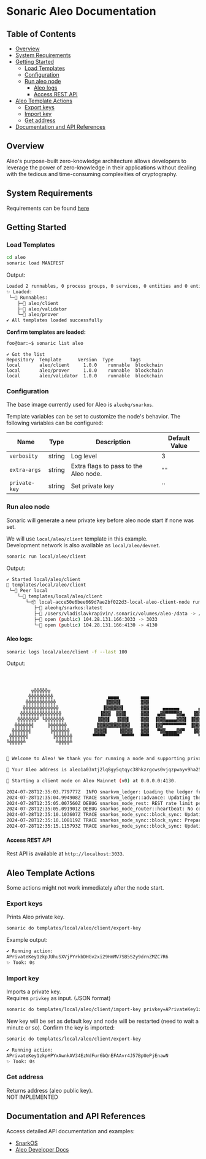 # Sonaric Aleo Documentation

## Table of Contents
- [Overview](#overview)
- [System Requirements](#system-requirements)
- [Getting Started](#getting-started)
  - [Load Templates](#load-templates)
  - [Configuration](#configuration)
  - [Run aleo node](#run-aleo-node)
    - [Aleo logs](#aleo-logs)
    - [Access REST API](#access-rest-api)
- [Aleo Template Actions](#aleo-template-actions)
  - [Export keys](#export-keys)
  - [Import key](#import-key)
  - [Get address](#get-address)
- [Documentation and API References](#documentation-and-api-references)

## Overview
Aleo's purpose-built zero-knowledge architecture allows developers 
to leverage the power of zero-knowledge in their applications 
without dealing with the tedious and time-consuming complexities of cryptography.



## System Requirements
Requirements can be found [here](https://github.com/AleoNet/snarkOS?tab=readme-ov-file#21-requirements)

## Getting Started

### Load Templates

```bash
cd aleo
sonaric load MANIFEST
```

Output:
```bash
Loaded 2 runnables, 0 process groups, 0 services, 0 entities and 0 entity instances
✨ Loaded:
 └─🔩 Runnables: 
    ├─🧩 aleo/client
    ├─🧩 aleo/validator
    └─🧩 aleo/prover
✔ All templates loaded successfully
```

**Confirm templates are loaded:**
```bash
foo@bar:~$ sonaric list aleo
```
```
✔ Got the list
Repository  Template      Version  Type      Tags        
local       aleo/client     1.0.0    runnable  blockchain  
local       aleo/prover     1.0.0    runnable  blockchain  
local       aleo/validator  1.0.0    runnable  blockchain
```

### Configuration

The base image currently used for Aleo is `aleohq/snarkos`.   

Template variables can be set to customize the node's behavior. The following variables can be configured:

| Name          | Type   | Description                           | Default Value |
|---------------|--------|---------------------------------------|---------------|
| `verbosity`   | string | Log level                             | 3             |
| `extra-args`  | string | Extra flags to pass to the Aleo node. | `""`          |     
| `private-key` | string | Set private key                       | ``            |

### Run aleo node

Sonaric will generate a new private key before aleo node start if none was set.

We will use `local/aleo/client` template in this example.  
Development network is also available as `local/aleo/devnet`.

```bash
sonaric run local/aleo/client
```
Output:
```bash
✔ Started local/aleo/client
🔩 templates/local/aleo/client
 └─🧊 Peer local
    └─🔩 templates/local/aleo/client 
       └─📦 local-acce50e6bee669d7ae2bf022d3-local-aleo-client-node running
          ├─🧩 aleohq/snarkos:latest                                  
          ├─💾 /Users/vladislavkrapivin/.sonaric/volumes/aleo-/data -> /aleo/data
          ├─🔌 open (public) 104.28.131.166:3033 -> 3033
          └─🔌 open (public) 104.28.131.166:4130 -> 4130


```
#### Aleo logs:
```bash
sonaric logs local/aleo/client -f --last 100
```
Output:
```bash



         ╦╬╬╬╬╬╦
        ╬╬╬╬╬╬╬╬╬                    ▄▄▄▄        ▄▄▄
       ╬╬╬╬╬╬╬╬╬╬╬                  ▐▓▓▓▓▌       ▓▓▓
      ╬╬╬╬╬╬╬╬╬╬╬╬╬                ▐▓▓▓▓▓▓▌      ▓▓▓     ▄▄▄▄▄▄       ▄▄▄▄▄▄
     ╬╬╬╬╬╬╬╬╬╬╬╬╬╬╬              ▐▓▓▓  ▓▓▓▌     ▓▓▓   ▄▓▓▀▀▀▀▓▓▄   ▐▓▓▓▓▓▓▓▓▌
    ╬╬╬╬╬╬╬╜ ╙╬╬╬╬╬╬╬            ▐▓▓▓▌  ▐▓▓▓▌    ▓▓▓  ▐▓▓▓▄▄▄▄▓▓▓▌ ▐▓▓▓    ▓▓▓▌
   ╬╬╬╬╬╬╣     ╠╬╬╬╬╬╬           ▓▓▓▓▓▓▓▓▓▓▓▓    ▓▓▓  ▐▓▓▀▀▀▀▀▀▀▀▘ ▐▓▓▓    ▓▓▓▌
  ╬╬╬╬╬╬╣       ╠╬╬╬╬╬╬         ▓▓▓▓▌    ▐▓▓▓▓   ▓▓▓   ▀▓▓▄▄▄▄▓▓▀   ▐▓▓▓▓▓▓▓▓▌
 ╬╬╬╬╬╬╣         ╠╬╬╬╬╬╬       ▝▀▀▀▀      ▀▀▀▀▘  ▀▀▀     ▀▀▀▀▀▀       ▀▀▀▀▀▀
╚╬╬╬╬╬╩           ╩╬╬╬╬╩


👋 Welcome to Aleo! We thank you for running a node and supporting privacy.

👛 Your Aleo address is aleo1a03ntj2lq8gy5qtqyc38hkzrgcws0vjqzpwayv9ha257tpa97u8swwvwkt.

🧭 Starting a client node on Aleo Mainnet (v0) at 0.0.0.0:4130.

2024-07-28T12:35:03.779777Z  INFO snarkvm_ledger: Loading the ledger from storage...
2024-07-28T12:35:04.994908Z TRACE snarkvm_ledger::advance: Updating the current epoch hash at block 0 to 'ab1qqqqqqqqqqqqqqqqqqqqqqqqqqqqqqqqqqqqqqqqqqqqqqqqqqqq5g436j'
2024-07-28T12:35:05.007560Z DEBUG snarkos_node_rest: REST rate limit per IP - 10 RPS
2024-07-28T12:35:05.091901Z DEBUG snarkos_node_router::heartbeat: No connected peers
2024-07-28T12:35:10.103607Z TRACE snarkos_node_sync::block_sync: Updating is_block_synced: greatest_peer_height = 0, canon_height = 0
2024-07-28T12:35:10.108119Z TRACE snarkos_node_sync::block_sync: Prepared 0 block requests
2024-07-28T12:35:15.115793Z TRACE snarkos_node_sync::block_sync: Updating is_block_synced: greatest_peer_height = 0, canon_height = 0
```

#### Access REST API

Rest API is available at `http://localhost:3033`.

## Aleo Template Actions

Some actions might not work immediately after the node start. 


### Export keys
Prints Aleo private key.

```bash
sonaric do templates/local/aleo/client/export-key
```
Example output:
```bash
✔ Running action: 
APrivateKey1zkpJUhuSXVjPYrkbDHGv2xi29HmMV7SB5S2y9drnZMZC7R6
✨ Took: 0s
```

### Import key
Imports a private key.  
Requires `privkey` as input. (JSON format)  
```bash
sonaric do templates/local/aleo/client/import-key privkey=APrivateKey1zkpHPYxAwnkAV34EzNdFur6bQnEFAAvr4J57BpUePjEnawN
```
New key will be set as default key and node will be restarted (need to wait a minute or so).
Confirm the key is imported:
```bash
sonaric do templates/local/aleo/client/export-key
```
```bash
✔ Running action: 
APrivateKey1zkpHPYxAwnkAV34EzNdFur6bQnEFAAvr4J57BpUePjEnawN
✨ Took: 0s
```

### Get address
Returns address (aleo public key).  
NOT IMPLEMENTED


## Documentation and API References
Access detailed API documentation and examples:
- [SnarkOS](https://github.com/AleoNet/snarkOS)
- [Aleo Developer Docs](https://developer.aleo.org/getting_started/)